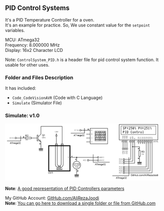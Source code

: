 ## PID Control Systems
It's a PID Temperature Controller for a oven.   
It's an example for practice. So, We use constant value for the `setpoint` variables.  

MCU:        ATmega32  
Frequency:  8.000000 MHz  
Display:    16x2 Character LCD   

Note: `ControlSystem_PID.h` is a header file for pid control system function. It usable for other uses.

### Folder and Files Description
It has included:
- `Code_CodeVisionAVR` (Code with C Language)
- `Simulate` (Simulator File)

### Simulate: v1.0
![](Simulate/v1.0.png)

**Note**: [A good representation of PID Controllers parameters](https://www.linkedin.com/feed/update/urn:li:activity:6942502127231541248/)

My GitHub Account: [GitHub.com/AliRezaJoodi](https://github.com/AliRezaJoodi)  
**Note**: [You can go here to download a single folder or file from GitHub.com](https://minhaskamal.github.io/DownGit/#/home)
